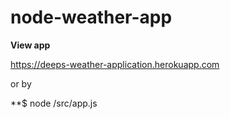 # node-weather-app

**View app**

https://deeps-weather-application.herokuapp.com

or by 

**$ node /src/app.js 
